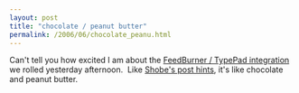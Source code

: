 ```yaml
---
layout: post
title: "chocolate / peanut butter"
permalink: /2006/06/chocolate_peanu.html
---
```


Can't tell you how excited I am about the [FeedBurner / TypePad integration](http://www.sixapart.com/typepad/news/2006/06/typepad_and_feedburner.html) we rolled yesterday afternoon.  Like [Shobe's post hints](http://blogs.feedburner.com/feedburner/archives/002779.html), it's like chocolate and peanut butter.